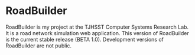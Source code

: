 RoadBuilder
===========

RoadBuilder is my project at the TJHSST Computer Systems Research Lab.  It is a road network simulation web application.
This version of RoadBuilder is the current stable release (BETA 1.0).  Development versions of RoadBuilder are not public.
